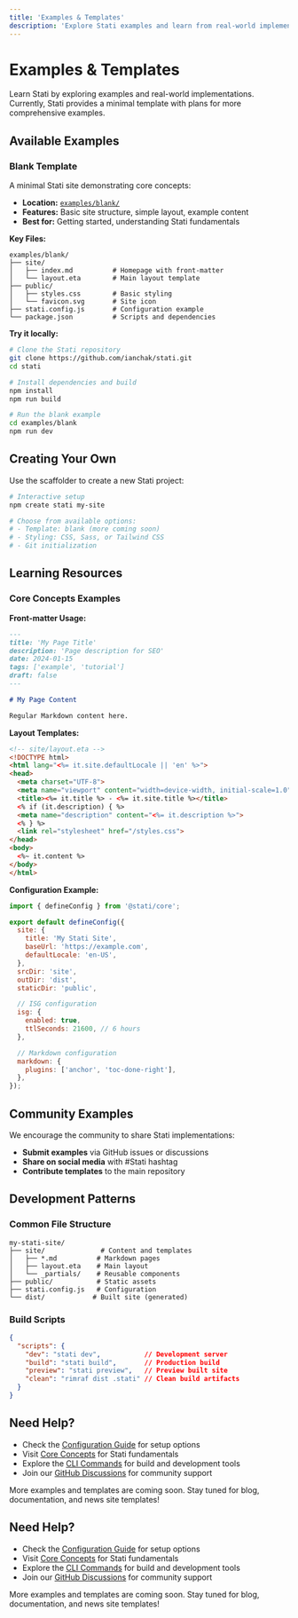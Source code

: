 ```yaml
---
title: 'Examples & Templates'
description: 'Explore Stati examples and learn from real-world implementations.'
---
```


# Examples & Templates

Learn Stati by exploring examples and real-world implementations. Currently, Stati provides a minimal template with plans for more comprehensive examples.

## Available Examples

### Blank Template

A minimal Stati site demonstrating core concepts:

- **Location:** [`examples/blank/`](https://github.com/ianchak/stati/tree/main/examples/blank)
- **Features:** Basic site structure, simple layout, example content
- **Best for:** Getting started, understanding Stati fundamentals

**Key Files:**

```text
examples/blank/
├── site/
│   ├── index.md          # Homepage with front-matter
│   └── layout.eta        # Main layout template
├── public/
│   ├── styles.css        # Basic styling
│   └── favicon.svg       # Site icon
├── stati.config.js       # Configuration example
└── package.json          # Scripts and dependencies
```

**Try it locally:**

```bash
# Clone the Stati repository
git clone https://github.com/ianchak/stati.git
cd stati

# Install dependencies and build
npm install
npm run build

# Run the blank example
cd examples/blank
npm run dev
```

## Creating Your Own

Use the scaffolder to create a new Stati project:

```bash
# Interactive setup
npm create stati my-site

# Choose from available options:
# - Template: blank (more coming soon)
# - Styling: CSS, Sass, or Tailwind CSS
# - Git initialization
```

## Learning Resources

### Core Concepts Examples

**Front-matter Usage:**

```markdown
---
title: 'My Page Title'
description: 'Page description for SEO'
date: 2024-01-15
tags: ['example', 'tutorial']
draft: false
---

# My Page Content

Regular Markdown content here.
```

**Layout Templates:**

```html
<!-- site/layout.eta -->
<!DOCTYPE html>
<html lang="<%= it.site.defaultLocale || 'en' %>">
<head>
  <meta charset="UTF-8">
  <meta name="viewport" content="width=device-width, initial-scale=1.0">
  <title><%= it.title %> - <%= it.site.title %></title>
  <% if (it.description) { %>
  <meta name="description" content="<%= it.description %>">
  <% } %>
  <link rel="stylesheet" href="/styles.css">
</head>
<body>
  <%~ it.content %>
</body>
</html>
```

**Configuration Example:**

```javascript
import { defineConfig } from '@stati/core';

export default defineConfig({
  site: {
    title: 'My Stati Site',
    baseUrl: 'https://example.com',
    defaultLocale: 'en-US',
  },
  srcDir: 'site',
  outDir: 'dist',
  staticDir: 'public',

  // ISG configuration
  isg: {
    enabled: true,
    ttlSeconds: 21600, // 6 hours
  },

  // Markdown configuration
  markdown: {
    plugins: ['anchor', 'toc-done-right'],
  },
});
```

## Community Examples

We encourage the community to share Stati implementations:

- **Submit examples** via GitHub issues or discussions
- **Share on social media** with #Stati hashtag
- **Contribute templates** to the main repository

## Development Patterns

### Common File Structure

```text
my-stati-site/
├── site/              # Content and templates
│   ├── *.md          # Markdown pages
│   ├── layout.eta    # Main layout
│   └── _partials/    # Reusable components
├── public/           # Static assets
├── stati.config.js   # Configuration
└── dist/            # Built site (generated)
```

### Build Scripts

```json
{
  "scripts": {
    "dev": "stati dev",           // Development server
    "build": "stati build",       // Production build
    "preview": "stati preview",   // Preview built site
    "clean": "rimraf dist .stati" // Clean build artifacts
  }
}
```

## Need Help?

- Check the [Configuration Guide](/configuration/) for setup options
- Visit [Core Concepts](/core-concepts/) for Stati fundamentals
- Explore the [CLI Commands](/cli/) for build and development tools
- Join our [GitHub Discussions](https://github.com/ianchak/stati/discussions) for community support

More examples and templates are coming soon. Stay tuned for blog, documentation, and news site templates!

## Need Help?

- Check the [Configuration Guide](/configuration/) for setup options
- Visit [Core Concepts](/core-concepts/) for Stati fundamentals
- Explore the [CLI Commands](/cli/) for build and development tools
- Join our [GitHub Discussions](https://github.com/ianchak/stati/discussions) for community support

More examples and templates are coming soon. Stay tuned for blog, documentation, and news site templates!
